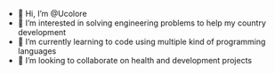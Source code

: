 - 👋 Hi, I’m @Ucolore
- 👀 I’m interested in solving engineering problems to help my country development 
- 🌱 I’m currently learning to code using multiple kind of programming languages
- 💞️ I’m looking to collaborate on health and development projects 

<!---
Ucolore/Ucolore is a ✨ special ✨ repository because its `README.md` (this file) appears on your GitHub profile.
You can click the Preview link to take a look at your changes.
--->
